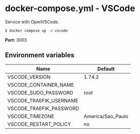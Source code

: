 # docker-compose.yml - VSCode

Service with OpenVSCode.

```bash
$ docker compose up -d vscode
```

**Port:** 3003

## Environment variables

| **Name**                | **Default**       |
| ----------------------- | ----------------- |
| VSCODE_VERSION          | 1.74.2            |
| VSCODE_CONTAINER_NAME   |                   |
| VSCODE_SUDO_PASSWORD    | root              |
| VSCODE_TRAEFIK_USERNAME |                   |
| VSCODE_TRAEFIK_PASSWORD |                   |
| VSCODE_TIMEZONE         | America/Sao_Paulo |
| VSCODE_RESTART_POLICY   | no                |
